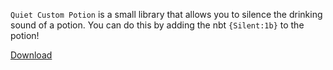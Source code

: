 `Quiet Custom Potion` is a small library that allows you to silence the drinking sound of a potion. You can do this by adding the nbt `{Silent:1b}` to the potion!

[Download](https://smithed.dev/api/download?pack=thenuclearnexus:qcp)